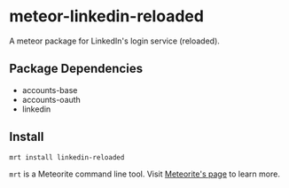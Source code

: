 meteor-linkedin-reloaded
============================

A meteor package for LinkedIn's login service (reloaded).

Package Dependencies
----------------------

* accounts-base
* accounts-oauth
* linkedin

Install
-----------
```
mrt install linkedin-reloaded
```

```mrt``` is a Meteorite command line tool. Visit [Meteorite's page](http://oortcloud.github.com/meteorite/) to learn more.
